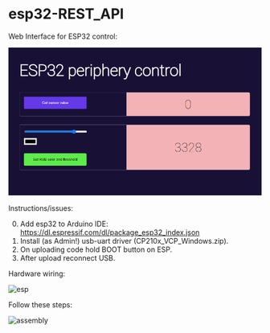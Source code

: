 # esp32-REST_API

Web Interface for ESP32 control:

![web](web_interface.PNG)

Instructions/issues:

0. Add esp32 to Arduino IDE: https://dl.espressif.com/dl/package_esp32_index.json
1. Install (as Admin!) usb-uart driver (CP210x_VCP_Windows.zip).
2. On uploading code hold BOOT button on ESP.
3. After upload reconnect USB.


Hardware wiring:

![esp](esp.jpg)

Follow these steps:

![assembly](https://user-images.githubusercontent.com/85460283/201080956-31c3de98-9f4a-4742-a599-b3c4abbf8113.png)
